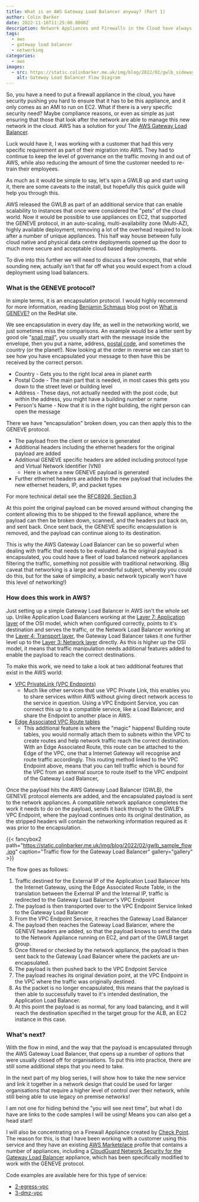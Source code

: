 ```yaml
---
title: What is an AWS Gateway Load Balancer anyway? (Part 1)
author: Colin Barker
date: 2022-11-16T11:25:00.0000Z
description: Network Appliances and Firewalls in the Cloud have always been a problem for organisations, the AWS Gateway Load Balancer opens up a number of additional doors to enable successful migrations to the cloud.
tags:
  - aws
  - gateway load balancer
  - networking
categories:
  - aws
images:
  - src: https://static.colinbarker.me.uk/img/blog/2022/02/gwlb_sideways_flow.png
    alt: Gateway Load Balancer Flow Diagram
---
```


So, you have a need to put a firewall appliance in the cloud, you have security
pushing you hard to ensure that it has to be this appliance, and it only comes
as an AMI to run on EC2. What if there is a very specific security need? Maybe
compliance reasons, or even as simple as just ensuring that those that look
after the network are able to manage this new network in the cloud. AWS has a
solution for you! The [AWS Gateway Load Balancer](https://aws.amazon.com/elasticloadbalancing/gateway-load-balancer/).

Luck would have it, I was working with a customer that had this very specific
requirement as part of their migration into AWS. They had to continue to keep
the level of governance on the traffic moving in and out of AWS, while also
reducing the amount of time the customer needed to re-train their employees.

As much as it would be simple to say, let's spin a GWLB up and start using it,
there are some caveats to the install, but hopefully this quick guide will help
you through this.

AWS released the GWLB as part of an additional service that can enable
scalability to instances that once were considered the "pets" of the cloud world.
Now it would be possible to use appliances on EC2, that supported the GENEVE
protocol, in an auto-scaling, multi-availability zone (Multi-AZ), highly
available deployment, removing a lot of the overhead required to look after
a number of unique appliances. This half way house between fully cloud native
and physical data centre deployments opened up the door to much more secure and
acceptable cloud based deployments.

To dive into this further we will need to discuss a few concepts, that while
sounding new, actually isn't that far off what you would expect from a cloud
deployment using load balancers.

### What is the GENEVE protocol?

In simple terms, it is an encapsulation protocol. I would highly recommend for
more information, reading [Benjamin Schmaus](https://www.redhat.com/en/authors/benjamin-schmaus)
blog post on [What is GENEVE?](https://www.redhat.com/en/blog/what-geneve) on
the RedHat site.

We see encapsulation in every day life, as well in the networking world, we just
sometimes miss the comparisons. An example would be a letter sent by good ole
"[snail mail](https://dictionary.cambridge.org/us/dictionary/english/snail-mail)",
you usually start with the message inside the envelope, then you put a name,
address, [postal code](https://personal.help.royalmail.com/app/answers/detail/a_id/155/~/what-is-a-postcode-area%3F), and sometimes the country (or the planet!). Now looking at
the order in reverse we can start to see how you have encapsulated your message
to then have this be received by the correct person.

- Country - Gets you to the right local area in planet earth
- Postal Code - The main part that is needed, in most cases this gets you down to the street level or building level
- Address - These days, not actually needed with the post code, but within the address, you might have a building number or name
- Person's Name - Now that it is in the right building, the right person can open the message

There we have "encapsulation" broken down, you can then apply this to the GENEVE protocol.

- The payload from the client or service is generated
- Additional headers including the ethernet headers for the original payload are added
- Additional GENEVE specific headers are added including protocol type and Virtual Network Identifier (VNI)
  - Here is where a new GENEVE payload is generated
- Further ethernet headers are added to the new payload that includes the new ethernet headers, IP, and packet types

For more technical detail see the [RFC8926, Section 3](https://datatracker.ietf.org/doc/html/rfc8926#section-3)

At this point the original payload can be moved around without changing the content
allowing this to be shipped to the firewall appliance, where the payload can then
be broken down, scanned, and the headers put back on, and sent back. Once sent
back, the GENEVE specific encapsulation is removed, and the payload can continue
along to its destination.

This is why the AWS Gateway Load Balancer can be so powerful when dealing with
traffic that needs to be evaluated. As the original payload is encapsulated, you
could have a fleet of load balanced network appliances filtering the traffic,
something not possible with traditional networking. (Big caveat that networking
is a large and wonderful subject, whereby you could do this, but for the sake
of simplicity, a basic network typically won't have this level of networking!)

### How does this work in AWS?

Just setting up a simple Gateway Load Balancer in AWS isn't the whole set up.
Unlike Application Load Balancers working at the [Layer 7: Application layer](https://en.wikipedia.org/wiki/OSI_model#Layer_7:_Application_layer)
of the OSI model, which when configured correctly, points to it's destination
and serves the traffic, or the Network Load Balancer working at the [Layer 4: Transport layer](https://en.wikipedia.org/wiki/OSI_model#Layer_4:_Transport_layer), the Gateway Load Balancer
takes it one further level up to the [Layer 3: Network layer](https://en.wikipedia.org/wiki/OSI_model#Layer_3:_Network_layer)
directly. As this is higher up the OSI model, it means that traffic manipulation
needs additional features added to enable the payload to reach the correct
destinations.

To make this work, we need to take a look at two additional features that exist
in the AWS world:

- [VPC PrivateLink (VPC Endpoints)](https://docs.aws.amazon.com/vpc/latest/userguide/endpoint-services-overview.html)
  - Much like other services that use VPC Private Link, this enables you to share services within AWS without giving direct network access to the service in question. Using a VPC Endpoint Service, you can connect this up to a compatible service, like a Load Balancer, and share the Endpoint to another place in AWS.
- [Edge Associated VPC Route tables](https://docs.aws.amazon.com/vpc/latest/userguide/gwlb-route.html#igw-route-table-table)
  - This additional feature is where the "magic" happens! Building route tables, you would normally attach them to subnets within the VPC to create routes and help network traffic reach the correct destination. With an Edge Associated Route, this route can be attached to the Edge of the VPC, one that a Internet Gateway will recognise and route traffic accordingly. This routing method linked to the VPC Endpoint above, means that you can tell traffic which is bound for the VPC from an external source to route itself to the VPC endpoint of the Gateway Load Balancer,

Once the payload hits the AWS Gateway Load Balancer (GWLB), the GENEVE protocol
elements are added, and the encapsulated payload is sent to the network
appliances. A compatible network appliance completes the work it needs to do on
the payload, sends it back through to the GWLB's VPC Endpoint, where the payload
continues onto its original destination, as the stripped headers will contain
the networking information required as it was prior to the encapsulation.

{{< fancybox2 path="https://static.colinbarker.me.uk/img/blog/2022/02/gwlb_sample_flow.jpg" caption="Traffic flow for the Gateway Load Balancer" gallery="gallery" >}}

The flow goes as follows:

1. Traffic destined for the External IP of the Application Load Balancer hits the Internet Gateway, using the Edge Associated Route Table, in the translation between the External IP and the Internal IP, traffic is redirected to the Gateway Load Balancer's VPC Endpoint
2. The payload is then transported over to the VPC Endpoint Service linked to the Gateway Load Balancer
3. From the VPC Endpoint Service, it reaches the Gateway Load Balancer
4. The payload then reaches the Gateway Load Balancer, where the GENEVE headers are added, so that the payload knows to send the data to the Network Appliance running on EC2, and part of the GWLB target group.
5. Once filtered or checked by the network appliance, the payload is then sent back to the Gateway Load Balancer where the packets are un-encapsulated.
6. The payload is then pushed back to the VPC Endpoint Service
7. The payload reaches its original deviation point, at the VPC Endpoint in the VPC where the traffic was originally destined.
8. As the packet is no longer encapsulated, this means that the payload is then able to successfully travel to it's intended destination, the Application Load Balancer.
9. At this point the payload is as normal, for any load balancing, and it will reach the destination specified in the target group for the ALB, an EC2 instance in this case.

### What's next?

With the flow in mind, and the way that the payload is encapsulated through the
AWS Gateway Load Balancer, that opens up a number of options that were usually
closed off for organisations. To put this into practice, there are still some
additional steps that you need to take.

In the next part of my blog series, I will show how to take the new service and
link it together in a network design that could be used for larger organisations
that require a higher level of control over their network, while still being
able to use legacy on premise networks!

I am not one for hiding behind the "you will see next time", but what I do have
are links to the code samples I will be using! Means you can also get a head
start!

I will also be concentrating on a Firewall Appliance created by [Check Point](https://blog.checkpoint.com/2020/11/10/check-point-cloudguard-integrates-with-aws-gateway-load-balancer-at-launch/).
The reason for this, is that I have been working with a customer using this
service and they have an existing [AWS Marketplace](https://aws.amazon.com/marketplace/seller-profile?id=a979fc8a-dd48-42c8-84cc-63d5d50e3a2f) profile that contains a number of
appliances, including a [CloudGuard Network Security for the Gateway Load Balancer](https://aws.amazon.com/marketplace/pp/prodview-tq2l5nyunuesu) appliance, which has been specifically
modified to work with the GENEVE protocol.

Code examples are available here for this type of service:

- [2-egress-vpc](https://github.com/mystcb/fw-appliance-tgw-gwlb-multi-vpc/tree/main/2-egress-vpc)
- [3-dmz-vpc](https://github.com/mystcb/fw-appliance-tgw-gwlb-multi-vpc/tree/main/3-dmz-vpc)
